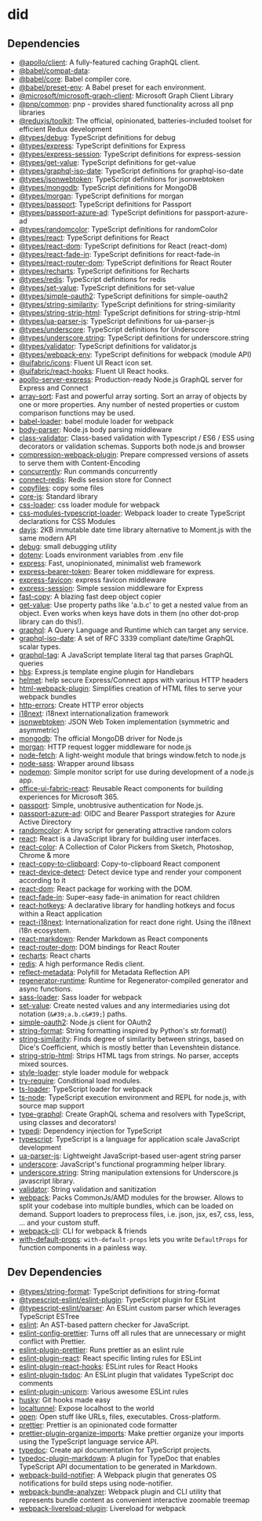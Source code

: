 # did




## Dependencies

- [@apollo/client](https://ghub.io/@apollo/client): A fully-featured caching GraphQL client.
- [@babel/compat-data](https://ghub.io/@babel/compat-data): 
- [@babel/core](https://ghub.io/@babel/core): Babel compiler core.
- [@babel/preset-env](https://ghub.io/@babel/preset-env): A Babel preset for each environment.
- [@microsoft/microsoft-graph-client](https://ghub.io/@microsoft/microsoft-graph-client): Microsoft Graph Client Library
- [@pnp/common](https://ghub.io/@pnp/common): pnp - provides shared functionality across all pnp libraries
- [@reduxjs/toolkit](https://ghub.io/@reduxjs/toolkit): The official, opinionated, batteries-included toolset for efficient Redux development
- [@types/debug](https://ghub.io/@types/debug): TypeScript definitions for debug
- [@types/express](https://ghub.io/@types/express): TypeScript definitions for Express
- [@types/express-session](https://ghub.io/@types/express-session): TypeScript definitions for express-session
- [@types/get-value](https://ghub.io/@types/get-value): TypeScript definitions for get-value
- [@types/graphql-iso-date](https://ghub.io/@types/graphql-iso-date): TypeScript definitions for graphql-iso-date
- [@types/jsonwebtoken](https://ghub.io/@types/jsonwebtoken): TypeScript definitions for jsonwebtoken
- [@types/mongodb](https://ghub.io/@types/mongodb): TypeScript definitions for MongoDB
- [@types/morgan](https://ghub.io/@types/morgan): TypeScript definitions for morgan
- [@types/passport](https://ghub.io/@types/passport): TypeScript definitions for Passport
- [@types/passport-azure-ad](https://ghub.io/@types/passport-azure-ad): TypeScript definitions for passport-azure-ad
- [@types/randomcolor](https://ghub.io/@types/randomcolor): TypeScript definitions for randomColor
- [@types/react](https://ghub.io/@types/react): TypeScript definitions for React
- [@types/react-dom](https://ghub.io/@types/react-dom): TypeScript definitions for React (react-dom)
- [@types/react-fade-in](https://ghub.io/@types/react-fade-in): TypeScript definitions for react-fade-in
- [@types/react-router-dom](https://ghub.io/@types/react-router-dom): TypeScript definitions for React Router
- [@types/recharts](https://ghub.io/@types/recharts): TypeScript definitions for Recharts
- [@types/redis](https://ghub.io/@types/redis): TypeScript definitions for redis
- [@types/set-value](https://ghub.io/@types/set-value): TypeScript definitions for set-value
- [@types/simple-oauth2](https://ghub.io/@types/simple-oauth2): TypeScript definitions for simple-oauth2
- [@types/string-similarity](https://ghub.io/@types/string-similarity): TypeScript definitions for string-similarity
- [@types/string-strip-html](https://ghub.io/@types/string-strip-html): TypeScript definitions for string-strip-html
- [@types/ua-parser-js](https://ghub.io/@types/ua-parser-js): TypeScript definitions for ua-parser-js
- [@types/underscore](https://ghub.io/@types/underscore): TypeScript definitions for Underscore
- [@types/underscore.string](https://ghub.io/@types/underscore.string): TypeScript definitions for underscore.string
- [@types/validator](https://ghub.io/@types/validator): TypeScript definitions for validator.js
- [@types/webpack-env](https://ghub.io/@types/webpack-env): TypeScript definitions for webpack (module API)
- [@uifabric/icons](https://ghub.io/@uifabric/icons): Fluent UI React icon set.
- [@uifabric/react-hooks](https://ghub.io/@uifabric/react-hooks): Fluent UI React hooks.
- [apollo-server-express](https://ghub.io/apollo-server-express): Production-ready Node.js GraphQL server for Express and Connect
- [array-sort](https://ghub.io/array-sort): Fast and powerful array sorting. Sort an array of objects by one or more properties. Any number of nested properties or custom comparison functions may be used.
- [babel-loader](https://ghub.io/babel-loader): babel module loader for webpack
- [body-parser](https://ghub.io/body-parser): Node.js body parsing middleware
- [class-validator](https://ghub.io/class-validator): Class-based validation with Typescript / ES6 / ES5 using decorators or validation schemas. Supports both node.js and browser
- [compression-webpack-plugin](https://ghub.io/compression-webpack-plugin): Prepare compressed versions of assets to serve them with Content-Encoding
- [concurrently](https://ghub.io/concurrently): Run commands concurrently
- [connect-redis](https://ghub.io/connect-redis): Redis session store for Connect
- [copyfiles](https://ghub.io/copyfiles): copy some files
- [core-js](https://ghub.io/core-js): Standard library
- [css-loader](https://ghub.io/css-loader): css loader module for webpack
- [css-modules-typescript-loader](https://ghub.io/css-modules-typescript-loader): Webpack loader to create TypeScript declarations for CSS Modules
- [dayjs](https://ghub.io/dayjs): 2KB immutable date time library alternative to Moment.js with the same modern API 
- [debug](https://ghub.io/debug): small debugging utility
- [dotenv](https://ghub.io/dotenv): Loads environment variables from .env file
- [express](https://ghub.io/express): Fast, unopinionated, minimalist web framework
- [express-bearer-token](https://ghub.io/express-bearer-token): Bearer token middleware for express.
- [express-favicon](https://ghub.io/express-favicon): express favicon middleware
- [express-session](https://ghub.io/express-session): Simple session middleware for Express
- [fast-copy](https://ghub.io/fast-copy): A blazing fast deep object copier
- [get-value](https://ghub.io/get-value): Use property paths like &#39;a.b.c&#39; to get a nested value from an object. Even works when keys have dots in them (no other dot-prop library can do this!).
- [graphql](https://ghub.io/graphql): A Query Language and Runtime which can target any service.
- [graphql-iso-date](https://ghub.io/graphql-iso-date): A set of RFC 3339 compliant date/time GraphQL scalar types.
- [graphql-tag](https://ghub.io/graphql-tag): A JavaScript template literal tag that parses GraphQL queries
- [hbs](https://ghub.io/hbs): Express.js template engine plugin for Handlebars
- [helmet](https://ghub.io/helmet): help secure Express/Connect apps with various HTTP headers
- [html-webpack-plugin](https://ghub.io/html-webpack-plugin): Simplifies creation of HTML files to serve your webpack bundles
- [http-errors](https://ghub.io/http-errors): Create HTTP error objects
- [i18next](https://ghub.io/i18next): i18next internationalization framework
- [jsonwebtoken](https://ghub.io/jsonwebtoken): JSON Web Token implementation (symmetric and asymmetric)
- [mongodb](https://ghub.io/mongodb): The official MongoDB driver for Node.js
- [morgan](https://ghub.io/morgan): HTTP request logger middleware for node.js
- [node-fetch](https://ghub.io/node-fetch): A light-weight module that brings window.fetch to node.js
- [node-sass](https://ghub.io/node-sass): Wrapper around libsass
- [nodemon](https://ghub.io/nodemon): Simple monitor script for use during development of a node.js app.
- [office-ui-fabric-react](https://ghub.io/office-ui-fabric-react): Reusable React components for building experiences for Microsoft 365.
- [passport](https://ghub.io/passport): Simple, unobtrusive authentication for Node.js.
- [passport-azure-ad](https://ghub.io/passport-azure-ad): OIDC and Bearer Passport strategies for Azure Active Directory
- [randomcolor](https://ghub.io/randomcolor): A tiny script for generating attractive random colors
- [react](https://ghub.io/react): React is a JavaScript library for building user interfaces.
- [react-color](https://ghub.io/react-color): A Collection of Color Pickers from Sketch, Photoshop, Chrome &amp; more
- [react-copy-to-clipboard](https://ghub.io/react-copy-to-clipboard): Copy-to-clipboard React component
- [react-device-detect](https://ghub.io/react-device-detect): Detect device type and render your component according to it
- [react-dom](https://ghub.io/react-dom): React package for working with the DOM.
- [react-fade-in](https://ghub.io/react-fade-in): Super-easy fade-in animation for react children
- [react-hotkeys](https://ghub.io/react-hotkeys): A declarative library for handling hotkeys and focus within a React application
- [react-i18next](https://ghub.io/react-i18next): Internationalization for react done right. Using the i18next i18n ecosystem.
- [react-markdown](https://ghub.io/react-markdown): Render Markdown as React components
- [react-router-dom](https://ghub.io/react-router-dom): DOM bindings for React Router
- [recharts](https://ghub.io/recharts): React charts
- [redis](https://ghub.io/redis): A high performance Redis client.
- [reflect-metadata](https://ghub.io/reflect-metadata): Polyfill for Metadata Reflection API
- [regenerator-runtime](https://ghub.io/regenerator-runtime): Runtime for Regenerator-compiled generator and async functions.
- [sass-loader](https://ghub.io/sass-loader): Sass loader for webpack
- [set-value](https://ghub.io/set-value): Create nested values and any intermediaries using dot notation (`&#39;a.b.c&#39;`) paths.
- [simple-oauth2](https://ghub.io/simple-oauth2): Node.js client for OAuth2
- [string-format](https://ghub.io/string-format): String formatting inspired by Python&#39;s str.format()
- [string-similarity](https://ghub.io/string-similarity): Finds degree of similarity between strings, based on Dice&#39;s Coefficient, which is mostly better than Levenshtein distance.
- [string-strip-html](https://ghub.io/string-strip-html): Strips HTML tags from strings. No parser, accepts mixed sources.
- [style-loader](https://ghub.io/style-loader): style loader module for webpack
- [try-require](https://ghub.io/try-require): Conditional load modules.
- [ts-loader](https://ghub.io/ts-loader): TypeScript loader for webpack
- [ts-node](https://ghub.io/ts-node): TypeScript execution environment and REPL for node.js, with source map support
- [type-graphql](https://ghub.io/type-graphql): Create GraphQL schema and resolvers with TypeScript, using classes and decorators!
- [typedi](https://ghub.io/typedi): Dependency injection for TypeScript
- [typescript](https://ghub.io/typescript): TypeScript is a language for application scale JavaScript development
- [ua-parser-js](https://ghub.io/ua-parser-js): Lightweight JavaScript-based user-agent string parser
- [underscore](https://ghub.io/underscore): JavaScript&#39;s functional programming helper library.
- [underscore.string](https://ghub.io/underscore.string): String manipulation extensions for Underscore.js javascript library.
- [validator](https://ghub.io/validator): String validation and sanitization
- [webpack](https://ghub.io/webpack): Packs CommonJs/AMD modules for the browser. Allows to split your codebase into multiple bundles, which can be loaded on demand. Support loaders to preprocess files, i.e. json, jsx, es7, css, less, ... and your custom stuff.
- [webpack-cli](https://ghub.io/webpack-cli): CLI for webpack &amp; friends
- [with-default-props](https://ghub.io/with-default-props): `with-default-props` lets you write `DefaultProps` for function components in a painless way.

## Dev Dependencies

- [@types/string-format](https://ghub.io/@types/string-format): TypeScript definitions for string-format
- [@typescript-eslint/eslint-plugin](https://ghub.io/@typescript-eslint/eslint-plugin): TypeScript plugin for ESLint
- [@typescript-eslint/parser](https://ghub.io/@typescript-eslint/parser): An ESLint custom parser which leverages TypeScript ESTree
- [eslint](https://ghub.io/eslint): An AST-based pattern checker for JavaScript.
- [eslint-config-prettier](https://ghub.io/eslint-config-prettier): Turns off all rules that are unnecessary or might conflict with Prettier.
- [eslint-plugin-prettier](https://ghub.io/eslint-plugin-prettier): Runs prettier as an eslint rule
- [eslint-plugin-react](https://ghub.io/eslint-plugin-react): React specific linting rules for ESLint
- [eslint-plugin-react-hooks](https://ghub.io/eslint-plugin-react-hooks): ESLint rules for React Hooks
- [eslint-plugin-tsdoc](https://ghub.io/eslint-plugin-tsdoc): An ESLint plugin that validates TypeScript doc comments
- [eslint-plugin-unicorn](https://ghub.io/eslint-plugin-unicorn): Various awesome ESLint rules
- [husky](https://ghub.io/husky): Git hooks made easy
- [localtunnel](https://ghub.io/localtunnel): Expose localhost to the world
- [open](https://ghub.io/open): Open stuff like URLs, files, executables. Cross-platform.
- [prettier](https://ghub.io/prettier): Prettier is an opinionated code formatter
- [prettier-plugin-organize-imports](https://ghub.io/prettier-plugin-organize-imports): Make prettier organize your imports using the TypeScript language service API.
- [typedoc](https://ghub.io/typedoc): Create api documentation for TypeScript projects.
- [typedoc-plugin-markdown](https://ghub.io/typedoc-plugin-markdown): A plugin for TypeDoc that enables TypeScript API documentation to be generated in Markdown.
- [webpack-build-notifier](https://ghub.io/webpack-build-notifier): A Webpack plugin that generates OS notifications for build steps using node-notifier.
- [webpack-bundle-analyzer](https://ghub.io/webpack-bundle-analyzer): Webpack plugin and CLI utility that represents bundle content as convenient interactive zoomable treemap
- [webpack-livereload-plugin](https://ghub.io/webpack-livereload-plugin): Livereload for webpack


